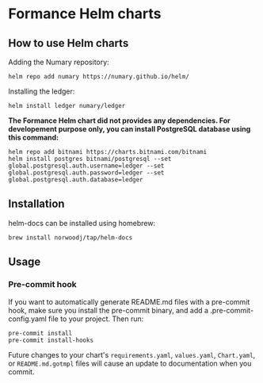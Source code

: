 # Formance Helm charts 

## How to use Helm charts

Adding the Numary repository:
```
helm repo add numary https://numary.github.io/helm/
```

Installing the ledger:
```
helm install ledger numary/ledger
```

**The Formance Helm chart did not provides any dependencies. For developement purpose only, you can install PostgreSQL database using this command:**
```
helm repo add bitnami https://charts.bitnami.com/bitnami 
helm install postgres bitnami/postgresql --set global.postgresql.auth.username=ledger --set global.postgresql.auth.password=ledger --set global.postgresql.auth.database=ledger
```


## Installation
helm-docs can be installed using homebrew:
```
brew install norwoodj/tap/helm-docs
```

## Usage 
### Pre-commit hook
If you want to automatically generate README.md files with a pre-commit hook, make sure you install the pre-commit binary, and add a .pre-commit-config.yaml file to your project. Then run:
```
pre-commit install
pre-commit install-hooks
```
Future changes to your chart's `requirements.yaml`, `values.yaml`, `Chart.yaml`, or `README.md.gotmpl` files will cause an update to documentation when you commit.
